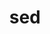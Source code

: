 ---
title: "sed"
layout: cache
categories: [package, develop]
meta: {"compilers": ["apple-clang@16.0.0", "gcc@10.5.0", "gcc@11.1.0", "gcc@11.4.0", "gcc@12.4.0", "gcc@13.3.0", "gcc@7.5.0", "intel-oneapi-compilers@2024.1.0", "intel-oneapi-compilers@2025.1.0"], "num_specs": 95, "num_specs_by_stack": {"aws-pcluster-neoverse_v1": 9, "aws-pcluster-x86_64_v4": 20, "data-vis-sdk": 8, "developer-tools-aarch64-linux-gnu": 8, "developer-tools-darwin": 7, "developer-tools-x86_64_v3-linux-gnu": 8, "e4s-neoverse-v2": 8, "e4s-oneapi": 11, "e4s-rocm-external": 8, "hep": 8, "radiuss": 8, "root": 95}, "oss": ["amzn2", "centos7", "rhel8", "sequoia", "ubuntu18.04", "ubuntu20.04", "ubuntu22.04"], "platforms": ["darwin", "linux"], "stacks": ["aws-pcluster-neoverse_v1", "aws-pcluster-x86_64_v4", "data-vis-sdk", "developer-tools-aarch64-linux-gnu", "developer-tools-darwin", "developer-tools-x86_64_v3-linux-gnu", "e4s-neoverse-v2", "e4s-oneapi", "e4s-rocm-external", "hep", "radiuss", "root"], "targets": ["aarch64", "neoverse_v1", "neoverse_v2", "x86_64_v3", "x86_64_v4"], "versions": ["4.9"]}
spec_details: [{"compiler": "gcc@11.4.0", "hash": "2g66eq5po4rvy5p4ssxvfbl5o4z3vrnv", "os": "ubuntu22.04", "platform": "linux", "size": "-", "stacks": ["e4s-neoverse-v2", "root"], "target": "neoverse_v2", "variants": ["build_system=autotools"], "versions": ["4.9"]}, {"compiler": "intel-oneapi-compilers@2025.1.0", "hash": "2zb367fyt6goxjnopvlzfd7tu5yduwsc", "os": "ubuntu22.04", "platform": "linux", "size": "-", "stacks": ["e4s-oneapi", "root"], "target": "x86_64_v3", "variants": ["build_system=autotools"], "versions": ["4.9"]}, {"compiler": "intel-oneapi-compilers@2025.1.0", "hash": "3j2whnqntr2nk5nd7jp3rw3wc4uedeth", "os": "ubuntu22.04", "platform": "linux", "size": "-", "stacks": ["e4s-oneapi", "root"], "target": "x86_64_v3", "variants": ["build_system=autotools"], "versions": ["4.9"]}, {"compiler": "gcc@10.5.0", "hash": "3xwvvub3oksd3cqbly3al7ngw6frtu3t", "os": "centos7", "platform": "linux", "size": "-", "stacks": ["developer-tools-x86_64_v3-linux-gnu", "root"], "target": "x86_64_v3", "variants": ["build_system=autotools"], "versions": ["4.9"]}, {"compiler": "gcc@11.1.0", "hash": "3zn5la5hhfpndehqwmytmr25s36ozyyd", "os": "ubuntu20.04", "platform": "linux", "size": "-", "stacks": ["data-vis-sdk", "root"], "target": "x86_64_v3", "variants": ["build_system=autotools"], "versions": ["4.9"]}, {"compiler": "gcc@13.3.0", "hash": "4bcu57urbvgwrfvnouppfsnpmfqpx4wi", "os": "rhel8", "platform": "linux", "size": "-", "stacks": ["developer-tools-aarch64-linux-gnu", "root"], "target": "aarch64", "variants": ["build_system=autotools"], "versions": ["4.9"]}, {"compiler": "intel-oneapi-compilers@2024.1.0", "hash": "4kvk7ilmoffcxec3bl2gooyfulneskcp", "os": "amzn2", "platform": "linux", "size": "-", "stacks": ["aws-pcluster-x86_64_v4", "root"], "target": "x86_64_v4", "variants": ["build_system=autotools"], "versions": ["4.9"]}, {"compiler": "gcc@11.4.0", "hash": "4nwpxnrm4kjmlt4oaw6ezcqo35ebwh3m", "os": "ubuntu22.04", "platform": "linux", "size": "-", "stacks": ["e4s-neoverse-v2", "root"], "target": "neoverse_v2", "variants": ["build_system=autotools"], "versions": ["4.9"]}, {"compiler": "intel-oneapi-compilers@2024.1.0", "hash": "4qs4c5cnsmjx3jgmfylwsbp4gheqeqeh", "os": "amzn2", "platform": "linux", "size": "-", "stacks": ["aws-pcluster-x86_64_v4", "root"], "target": "x86_64_v4", "variants": ["build_system=autotools"], "versions": ["4.9"]}, {"compiler": "apple-clang@16.0.0", "hash": "53a7qte4brckmzyegvfeammxaazinfvu", "os": "sequoia", "platform": "darwin", "size": "-", "stacks": ["developer-tools-darwin", "root"], "target": "aarch64", "variants": ["build_system=autotools"], "versions": ["4.9"]}, {"compiler": "gcc@13.3.0", "hash": "5xr6oeob2saewccypyxnyehljgocmljx", "os": "rhel8", "platform": "linux", "size": "-", "stacks": ["developer-tools-aarch64-linux-gnu", "root"], "target": "aarch64", "variants": ["build_system=autotools"], "versions": ["4.9"]}, {"compiler": "intel-oneapi-compilers@2024.1.0", "hash": "5zl7xsnam3hq7fpkhkcvhyjeksyyihyz", "os": "amzn2", "platform": "linux", "size": "-", "stacks": ["aws-pcluster-x86_64_v4", "root"], "target": "x86_64_v4", "variants": ["build_system=autotools"], "versions": ["4.9"]}, {"compiler": "gcc@7.5.0", "hash": "64f5j3u445bc3s4hppfsrzjammzyeadh", "os": "ubuntu18.04", "platform": "linux", "size": "-", "stacks": ["radiuss", "root"], "target": "x86_64_v3", "variants": ["build_system=autotools"], "versions": ["4.9"]}, {"compiler": "gcc@10.5.0", "hash": "6b4oduua6itjmf6z4t2orpi6sfw63ri6", "os": "centos7", "platform": "linux", "size": "-", "stacks": ["developer-tools-x86_64_v3-linux-gnu", "root"], "target": "x86_64_v3", "variants": ["build_system=autotools"], "versions": ["4.9"]}, {"compiler": "intel-oneapi-compilers@2024.1.0", "hash": "6oi4bipdome2xgjq5i5un3n77fhglkee", "os": "amzn2", "platform": "linux", "size": "-", "stacks": ["aws-pcluster-x86_64_v4", "root"], "target": "x86_64_v4", "variants": ["build_system=autotools"], "versions": ["4.9"]}, {"compiler": "intel-oneapi-compilers@2024.1.0", "hash": "6qyem3plq37slpwm7lsw7tmszif6ok4i", "os": "amzn2", "platform": "linux", "size": "-", "stacks": ["aws-pcluster-x86_64_v4", "root"], "target": "x86_64_v4", "variants": ["build_system=autotools"], "versions": ["4.9"]}, {"compiler": "gcc@12.4.0", "hash": "6xijyc3wtrkvgwi5lbeu3hn7zcweelhv", "os": "amzn2", "platform": "linux", "size": "-", "stacks": ["aws-pcluster-neoverse_v1", "root"], "target": "neoverse_v1", "variants": ["build_system=autotools"], "versions": ["4.9"]}, {"compiler": "gcc@12.4.0", "hash": "7lyhm7h6cef2px2hnqugb7vay7kffvml", "os": "amzn2", "platform": "linux", "size": "-", "stacks": ["aws-pcluster-neoverse_v1", "root"], "target": "neoverse_v1", "variants": ["build_system=autotools"], "versions": ["4.9"]}, {"compiler": "intel-oneapi-compilers@2025.1.0", "hash": "7pnkmmjeh3eihhl4kf2k2fdjypkvjmvx", "os": "ubuntu22.04", "platform": "linux", "size": "-", "stacks": ["e4s-oneapi", "root"], "target": "x86_64_v3", "variants": ["build_system=autotools"], "versions": ["4.9"]}, {"compiler": "gcc@10.5.0", "hash": "agzxdttnmcn3rrqovx2k7hzte2px4y3o", "os": "centos7", "platform": "linux", "size": "-", "stacks": ["developer-tools-x86_64_v3-linux-gnu", "root"], "target": "x86_64_v3", "variants": ["build_system=autotools"], "versions": ["4.9"]}, {"compiler": "gcc@11.4.0", "hash": "b6lyw727u5y3oerbre33yg2p2ukguiaf", "os": "ubuntu22.04", "platform": "linux", "size": "-", "stacks": ["e4s-rocm-external", "hep", "root"], "target": "x86_64_v3", "variants": ["build_system=autotools"], "versions": ["4.9"]}, {"compiler": "gcc@11.1.0", "hash": "blioetd22mxavygp7axkxskue2jezrl7", "os": "ubuntu20.04", "platform": "linux", "size": "-", "stacks": ["data-vis-sdk", "root"], "target": "x86_64_v3", "variants": ["build_system=autotools"], "versions": ["4.9"]}, {"compiler": "gcc@12.4.0", "hash": "c2ak7cmgvcua5e5bxgei2lorsfykb2qg", "os": "amzn2", "platform": "linux", "size": "-", "stacks": ["aws-pcluster-neoverse_v1", "root"], "target": "neoverse_v1", "variants": ["build_system=autotools"], "versions": ["4.9"]}, {"compiler": "intel-oneapi-compilers@2024.1.0", "hash": "c2tdsrvoxgyihfxocuayo7frcbe6hi6v", "os": "amzn2", "platform": "linux", "size": "-", "stacks": ["aws-pcluster-x86_64_v4", "root"], "target": "x86_64_v4", "variants": ["build_system=autotools"], "versions": ["4.9"]}, {"compiler": "gcc@11.4.0", "hash": "c3xah5nstc3l2ohqgw2lxsm24rafz7rl", "os": "ubuntu22.04", "platform": "linux", "size": "-", "stacks": ["e4s-rocm-external", "hep", "root"], "target": "x86_64_v3", "variants": ["build_system=autotools"], "versions": ["4.9"]}, {"compiler": "apple-clang@16.0.0", "hash": "c7kkaeimgyjbzrdjrgs6dntlvdww6cu6", "os": "sequoia", "platform": "darwin", "size": "-", "stacks": ["developer-tools-darwin", "root"], "target": "aarch64", "variants": ["build_system=autotools"], "versions": ["4.9"]}, {"compiler": "intel-oneapi-compilers@2025.1.0", "hash": "ccvypxcn7csgwl6ko6unhkgqodvqcqkm", "os": "ubuntu22.04", "platform": "linux", "size": "-", "stacks": ["e4s-oneapi", "root"], "target": "x86_64_v3", "variants": ["build_system=autotools"], "versions": ["4.9"]}, {"compiler": "intel-oneapi-compilers@2025.1.0", "hash": "cetcxkgiuersq4op65ajtf6byjhiuvqh", "os": "ubuntu22.04", "platform": "linux", "size": "-", "stacks": ["e4s-oneapi", "root"], "target": "x86_64_v3", "variants": ["build_system=autotools"], "versions": ["4.9"]}, {"compiler": "intel-oneapi-compilers@2024.1.0", "hash": "cgfgelcwardqyyllpkznmigiifa2jthi", "os": "amzn2", "platform": "linux", "size": "-", "stacks": ["aws-pcluster-x86_64_v4", "root"], "target": "x86_64_v4", "variants": ["build_system=autotools"], "versions": ["4.9"]}, {"compiler": "intel-oneapi-compilers@2024.1.0", "hash": "cjnvwlxcz2f76xnfsnbqoukjyazzalba", "os": "amzn2", "platform": "linux", "size": "-", "stacks": ["aws-pcluster-x86_64_v4", "root"], "target": "x86_64_v4", "variants": ["build_system=autotools"], "versions": ["4.9"]}, {"compiler": "gcc@7.5.0", "hash": "clfsdfi3hq6uzswjmldq2hmnwunwey55", "os": "ubuntu18.04", "platform": "linux", "size": "-", "stacks": ["radiuss", "root"], "target": "x86_64_v3", "variants": ["build_system=autotools"], "versions": ["4.9"]}, {"compiler": "gcc@11.4.0", "hash": "csta6olx2aqbqj2l5zckiijuz3n43wie", "os": "ubuntu22.04", "platform": "linux", "size": "-", "stacks": ["e4s-rocm-external", "hep", "root"], "target": "x86_64_v3", "variants": ["build_system=autotools"], "versions": ["4.9"]}, {"compiler": "gcc@11.4.0", "hash": "cv24bsouqyhfiozu4lcbexzu276ceefn", "os": "ubuntu22.04", "platform": "linux", "size": "-", "stacks": ["e4s-rocm-external", "hep", "root"], "target": "x86_64_v3", "variants": ["build_system=autotools"], "versions": ["4.9"]}, {"compiler": "intel-oneapi-compilers@2024.1.0", "hash": "dauc6q24ihm2bbq6vhkocqaocfizn3vp", "os": "amzn2", "platform": "linux", "size": "-", "stacks": ["aws-pcluster-x86_64_v4", "root"], "target": "x86_64_v4", "variants": ["build_system=autotools"], "versions": ["4.9"]}, {"compiler": "gcc@13.3.0", "hash": "dtyb5wkg6puidgzfc42ntwquo24bmbdr", "os": "rhel8", "platform": "linux", "size": "-", "stacks": ["developer-tools-aarch64-linux-gnu", "root"], "target": "aarch64", "variants": ["build_system=autotools"], "versions": ["4.9"]}, {"compiler": "gcc@13.3.0", "hash": "eq2mfsnuuqzmoyagcizcm3a7egzzcxrr", "os": "rhel8", "platform": "linux", "size": "-", "stacks": ["developer-tools-aarch64-linux-gnu", "root"], "target": "aarch64", "variants": ["build_system=autotools"], "versions": ["4.9"]}, {"compiler": "gcc@7.5.0", "hash": "ergc3ouwvx744lkjxxekoodyvjtitose", "os": "ubuntu18.04", "platform": "linux", "size": "-", "stacks": ["radiuss", "root"], "target": "x86_64_v3", "variants": ["build_system=autotools"], "versions": ["4.9"]}, {"compiler": "intel-oneapi-compilers@2024.1.0", "hash": "etnve7jr75swsmlchgxevd347mqldzxg", "os": "amzn2", "platform": "linux", "size": "-", "stacks": ["aws-pcluster-x86_64_v4", "root"], "target": "x86_64_v4", "variants": ["build_system=autotools"], "versions": ["4.9"]}, {"compiler": "intel-oneapi-compilers@2025.1.0", "hash": "eu4gn2nxw6wisfx4yhxambkgydqlpv7u", "os": "ubuntu22.04", "platform": "linux", "size": "-", "stacks": ["e4s-oneapi", "root"], "target": "x86_64_v3", "variants": ["build_system=autotools"], "versions": ["4.9"]}, {"compiler": "intel-oneapi-compilers@2025.1.0", "hash": "flwetyfx6thaq7jp75jwz3in76djmi4y", "os": "ubuntu22.04", "platform": "linux", "size": "-", "stacks": ["e4s-oneapi", "root"], "target": "x86_64_v3", "variants": ["build_system=autotools"], "versions": ["4.9"]}, {"compiler": "intel-oneapi-compilers@2024.1.0", "hash": "fpgeombqc5ankdc34nfs6eq3qtjfz3vg", "os": "amzn2", "platform": "linux", "size": "-", "stacks": ["aws-pcluster-x86_64_v4", "root"], "target": "x86_64_v4", "variants": ["build_system=autotools"], "versions": ["4.9"]}, {"compiler": "gcc@12.4.0", "hash": "fpo4hofz6naan4mqlsywzzmvygprpvbk", "os": "amzn2", "platform": "linux", "size": "-", "stacks": ["aws-pcluster-neoverse_v1", "root"], "target": "neoverse_v1", "variants": ["build_system=autotools"], "versions": ["4.9"]}, {"compiler": "apple-clang@16.0.0", "hash": "fr5jqc4avoofwdygysdtc3n7rr5a64ez", "os": "sequoia", "platform": "darwin", "size": "-", "stacks": ["developer-tools-darwin", "root"], "target": "aarch64", "variants": ["build_system=autotools"], "versions": ["4.9"]}, {"compiler": "intel-oneapi-compilers@2025.1.0", "hash": "gobyagsc35igkijncwca7bosplh5edca", "os": "ubuntu22.04", "platform": "linux", "size": "-", "stacks": ["e4s-oneapi", "root"], "target": "x86_64_v3", "variants": ["build_system=autotools"], "versions": ["4.9"]}, {"compiler": "gcc@11.1.0", "hash": "gvcfa5gndmqllba4bfoyb4h5hbrpmz45", "os": "ubuntu20.04", "platform": "linux", "size": "-", "stacks": ["data-vis-sdk", "root"], "target": "x86_64_v3", "variants": ["build_system=autotools"], "versions": ["4.9"]}, {"compiler": "gcc@13.3.0", "hash": "h2hsyjvqyals3ok4tvxofuldspecz5xe", "os": "rhel8", "platform": "linux", "size": "-", "stacks": ["developer-tools-aarch64-linux-gnu", "root"], "target": "aarch64", "variants": ["build_system=autotools"], "versions": ["4.9"]}, {"compiler": "gcc@7.5.0", "hash": "iqx3urj6puqvmgcajrjjxgjzbnx4gfui", "os": "ubuntu18.04", "platform": "linux", "size": "-", "stacks": ["radiuss", "root"], "target": "x86_64_v3", "variants": ["build_system=autotools"], "versions": ["4.9"]}, {"compiler": "gcc@11.1.0", "hash": "ivednxh6ear7wwsrhwzmqpgjiodarwo4", "os": "ubuntu20.04", "platform": "linux", "size": "-", "stacks": ["data-vis-sdk", "root"], "target": "x86_64_v3", "variants": ["build_system=autotools"], "versions": ["4.9"]}, {"compiler": "gcc@11.1.0", "hash": "jz5qeukipbuptavqehqlmiaa72jfkvy3", "os": "ubuntu20.04", "platform": "linux", "size": "-", "stacks": ["data-vis-sdk", "root"], "target": "x86_64_v3", "variants": ["build_system=autotools"], "versions": ["4.9"]}, {"compiler": "intel-oneapi-compilers@2024.1.0", "hash": "jzmbulmvwiyvye3ndwf7zncbo7mkg4le", "os": "amzn2", "platform": "linux", "size": "-", "stacks": ["aws-pcluster-x86_64_v4", "root"], "target": "x86_64_v4", "variants": ["build_system=autotools"], "versions": ["4.9"]}, {"compiler": "intel-oneapi-compilers@2024.1.0", "hash": "kibhhmzp2mwmlli3ditdijftdrx3qj2l", "os": "amzn2", "platform": "linux", "size": "-", "stacks": ["aws-pcluster-x86_64_v4", "root"], "target": "x86_64_v4", "variants": ["build_system=autotools"], "versions": ["4.9"]}, {"compiler": "gcc@13.3.0", "hash": "krxy7qczh2twcjnfd7aflbpfewfyhqmn", "os": "rhel8", "platform": "linux", "size": "-", "stacks": ["developer-tools-aarch64-linux-gnu", "root"], "target": "aarch64", "variants": ["build_system=autotools"], "versions": ["4.9"]}, {"compiler": "intel-oneapi-compilers@2024.1.0", "hash": "kyyy2z5ykhjxq7lo7ljiny7iknheclgj", "os": "amzn2", "platform": "linux", "size": "-", "stacks": ["aws-pcluster-x86_64_v4", "root"], "target": "x86_64_v4", "variants": ["build_system=autotools"], "versions": ["4.9"]}, {"compiler": "apple-clang@16.0.0", "hash": "l34xlkpw7r4vooh5yturooeca5wsojkt", "os": "sequoia", "platform": "darwin", "size": "-", "stacks": ["developer-tools-darwin", "root"], "target": "aarch64", "variants": ["build_system=autotools"], "versions": ["4.9"]}, {"compiler": "gcc@11.4.0", "hash": "lb5utj3rsly6lyohb75dz2o7ubvob43x", "os": "ubuntu22.04", "platform": "linux", "size": "-", "stacks": ["e4s-neoverse-v2", "root"], "target": "neoverse_v2", "variants": ["build_system=autotools"], "versions": ["4.9"]}, {"compiler": "intel-oneapi-compilers@2024.1.0", "hash": "lqrvdlhvcsdjyf2jcg6oayrr6objchmk", "os": "amzn2", "platform": "linux", "size": "-", "stacks": ["aws-pcluster-x86_64_v4", "root"], "target": "x86_64_v4", "variants": ["build_system=autotools"], "versions": ["4.9"]}, {"compiler": "gcc@11.4.0", "hash": "me3k5ppnljxpifnnh5cjc3xo3psqo3ty", "os": "ubuntu22.04", "platform": "linux", "size": "-", "stacks": ["e4s-neoverse-v2", "root"], "target": "neoverse_v2", "variants": ["build_system=autotools"], "versions": ["4.9"]}, {"compiler": "intel-oneapi-compilers@2025.1.0", "hash": "mob3remn4xjigaamq75hfjwlj77vgdok", "os": "ubuntu22.04", "platform": "linux", "size": "-", "stacks": ["e4s-oneapi", "root"], "target": "x86_64_v3", "variants": ["build_system=autotools"], "versions": ["4.9"]}, {"compiler": "intel-oneapi-compilers@2025.1.0", "hash": "ongkmbbwqeluzwr5rv5zw3tgpwvpoddn", "os": "ubuntu22.04", "platform": "linux", "size": "-", "stacks": ["e4s-oneapi", "root"], "target": "x86_64_v3", "variants": ["build_system=autotools"], "versions": ["4.9"]}, {"compiler": "gcc@11.4.0", "hash": "pgimznlzmgii7gvjx7qkrb73ypaqutef", "os": "ubuntu22.04", "platform": "linux", "size": "-", "stacks": ["e4s-rocm-external", "hep", "root"], "target": "x86_64_v3", "variants": ["build_system=autotools"], "versions": ["4.9"]}, {"compiler": "gcc@11.1.0", "hash": "poxxvwtjdqkdaaipenprnmkkdzlh6lkt", "os": "ubuntu20.04", "platform": "linux", "size": "-", "stacks": ["data-vis-sdk", "root"], "target": "x86_64_v3", "variants": ["build_system=autotools"], "versions": ["4.9"]}, {"compiler": "gcc@7.5.0", "hash": "ppaiikji6e7vermfhjodmism6w64nkb6", "os": "ubuntu18.04", "platform": "linux", "size": "-", "stacks": ["radiuss", "root"], "target": "x86_64_v3", "variants": ["build_system=autotools"], "versions": ["4.9"]}, {"compiler": "gcc@11.4.0", "hash": "pua74532olzwlmdbocp76hjfhn24omhx", "os": "ubuntu22.04", "platform": "linux", "size": "-", "stacks": ["e4s-rocm-external", "hep", "root"], "target": "x86_64_v3", "variants": ["build_system=autotools"], "versions": ["4.9"]}, {"compiler": "intel-oneapi-compilers@2024.1.0", "hash": "px3hwgb5ox4mdwwz3r3huc22uyhverqf", "os": "amzn2", "platform": "linux", "size": "-", "stacks": ["aws-pcluster-x86_64_v4", "root"], "target": "x86_64_v4", "variants": ["build_system=autotools"], "versions": ["4.9"]}, {"compiler": "gcc@11.4.0", "hash": "qlisbv3lnhqmwtfmnsaf6j4iryfkmau3", "os": "ubuntu22.04", "platform": "linux", "size": "-", "stacks": ["e4s-neoverse-v2", "root"], "target": "neoverse_v2", "variants": ["build_system=autotools"], "versions": ["4.9"]}, {"compiler": "intel-oneapi-compilers@2024.1.0", "hash": "qm2ited5dnq3peab74hekpv25hb5pj3t", "os": "amzn2", "platform": "linux", "size": "-", "stacks": ["aws-pcluster-x86_64_v4", "root"], "target": "x86_64_v4", "variants": ["build_system=autotools"], "versions": ["4.9"]}, {"compiler": "gcc@11.4.0", "hash": "qs5x3toujxcqi6eaxz2e6lwoortqim62", "os": "ubuntu22.04", "platform": "linux", "size": "-", "stacks": ["e4s-neoverse-v2", "root"], "target": "neoverse_v2", "variants": ["build_system=autotools"], "versions": ["4.9"]}, {"compiler": "gcc@12.4.0", "hash": "qt3irdesustct54pa7b3a4x57ppkuguh", "os": "amzn2", "platform": "linux", "size": "-", "stacks": ["aws-pcluster-neoverse_v1", "root"], "target": "neoverse_v1", "variants": ["build_system=autotools"], "versions": ["4.9"]}, {"compiler": "intel-oneapi-compilers@2024.1.0", "hash": "r4wgumxutwtb24qfnzq34xiennqjdc2m", "os": "amzn2", "platform": "linux", "size": "-", "stacks": ["aws-pcluster-x86_64_v4", "root"], "target": "x86_64_v4", "variants": ["build_system=autotools"], "versions": ["4.9"]}, {"compiler": "gcc@11.4.0", "hash": "rhex24mnh753lar7qurhl6fltdrn7vjf", "os": "ubuntu22.04", "platform": "linux", "size": "-", "stacks": ["e4s-rocm-external", "hep", "root"], "target": "x86_64_v3", "variants": ["build_system=autotools"], "versions": ["4.9"]}, {"compiler": "gcc@12.4.0", "hash": "rmxip25y7jwa4btytk2tnqz2xqkzmfev", "os": "amzn2", "platform": "linux", "size": "-", "stacks": ["aws-pcluster-neoverse_v1", "root"], "target": "neoverse_v1", "variants": ["build_system=autotools"], "versions": ["4.9"]}, {"compiler": "apple-clang@16.0.0", "hash": "saoc5qcwgrsjowirxqrurtjfswap2csw", "os": "sequoia", "platform": "darwin", "size": "-", "stacks": ["developer-tools-darwin", "root"], "target": "aarch64", "variants": ["build_system=autotools"], "versions": ["4.9"]}, {"compiler": "gcc@12.4.0", "hash": "sbvahwp7dl44cscnvcioq45zpaaqbxfw", "os": "amzn2", "platform": "linux", "size": "-", "stacks": ["aws-pcluster-neoverse_v1", "root"], "target": "neoverse_v1", "variants": ["build_system=autotools"], "versions": ["4.9"]}, {"compiler": "gcc@10.5.0", "hash": "senff54zppojglrcfshbieqxdy6demiw", "os": "centos7", "platform": "linux", "size": "-", "stacks": ["developer-tools-x86_64_v3-linux-gnu", "root"], "target": "x86_64_v3", "variants": ["build_system=autotools"], "versions": ["4.9"]}, {"compiler": "gcc@12.4.0", "hash": "sflodbgjbvxryhdcyelygfm753yd4afu", "os": "amzn2", "platform": "linux", "size": "-", "stacks": ["aws-pcluster-neoverse_v1", "root"], "target": "neoverse_v1", "variants": ["build_system=autotools"], "versions": ["4.9"]}, {"compiler": "gcc@11.1.0", "hash": "sgwn5xwnmt7pzwbwbzs2w7atlsmq534d", "os": "ubuntu20.04", "platform": "linux", "size": "-", "stacks": ["data-vis-sdk", "root"], "target": "x86_64_v3", "variants": ["build_system=autotools"], "versions": ["4.9"]}, {"compiler": "gcc@10.5.0", "hash": "skta4nahsxh4bh7fscgf6burrqntzq2x", "os": "centos7", "platform": "linux", "size": "-", "stacks": ["developer-tools-x86_64_v3-linux-gnu", "root"], "target": "x86_64_v3", "variants": ["build_system=autotools"], "versions": ["4.9"]}, {"compiler": "gcc@12.4.0", "hash": "t5yhrnzuyiltx35n3lwumxne65nkpuvg", "os": "amzn2", "platform": "linux", "size": "-", "stacks": ["aws-pcluster-neoverse_v1", "root"], "target": "neoverse_v1", "variants": ["build_system=autotools"], "versions": ["4.9"]}, {"compiler": "gcc@10.5.0", "hash": "tdjk64hlq4mmpwminbckbtfqxfr3ox5s", "os": "centos7", "platform": "linux", "size": "-", "stacks": ["developer-tools-x86_64_v3-linux-gnu", "root"], "target": "x86_64_v3", "variants": ["build_system=autotools"], "versions": ["4.9"]}, {"compiler": "gcc@13.3.0", "hash": "tja5nc3252fqw3gokiqpv7gmszt4ut2e", "os": "rhel8", "platform": "linux", "size": "-", "stacks": ["developer-tools-aarch64-linux-gnu", "root"], "target": "aarch64", "variants": ["build_system=autotools"], "versions": ["4.9"]}, {"compiler": "gcc@7.5.0", "hash": "u5rsbui5dbkpvkirrxm34vvmx4lh32sp", "os": "ubuntu18.04", "platform": "linux", "size": "-", "stacks": ["radiuss", "root"], "target": "x86_64_v3", "variants": ["build_system=autotools"], "versions": ["4.9"]}, {"compiler": "gcc@10.5.0", "hash": "ucfdoupo6snkbyeno56s2pwevtagn2yw", "os": "centos7", "platform": "linux", "size": "-", "stacks": ["developer-tools-x86_64_v3-linux-gnu", "root"], "target": "x86_64_v3", "variants": ["build_system=autotools"], "versions": ["4.9"]}, {"compiler": "gcc@11.4.0", "hash": "v2n3yeom5rquwuxlf2bhwpwns2jzkh6e", "os": "ubuntu22.04", "platform": "linux", "size": "-", "stacks": ["e4s-neoverse-v2", "root"], "target": "neoverse_v2", "variants": ["build_system=autotools"], "versions": ["4.9"]}, {"compiler": "gcc@10.5.0", "hash": "v4xpeom6gc4vvgnssbt77kcbg5apuzph", "os": "centos7", "platform": "linux", "size": "-", "stacks": ["developer-tools-x86_64_v3-linux-gnu", "root"], "target": "x86_64_v3", "variants": ["build_system=autotools"], "versions": ["4.9"]}, {"compiler": "gcc@11.1.0", "hash": "vnbt2xxkpexld5xc3zgku7b7wsc2orus", "os": "ubuntu20.04", "platform": "linux", "size": "-", "stacks": ["data-vis-sdk", "root"], "target": "x86_64_v3", "variants": ["build_system=autotools"], "versions": ["4.9"]}, {"compiler": "gcc@7.5.0", "hash": "vqogdcsotyhwpqejmrsnilh3ihucqxya", "os": "ubuntu18.04", "platform": "linux", "size": "-", "stacks": ["radiuss", "root"], "target": "x86_64_v3", "variants": ["build_system=autotools"], "versions": ["4.9"]}, {"compiler": "intel-oneapi-compilers@2024.1.0", "hash": "vywk7vae4hpi6rugssl32tcelhfj3df7", "os": "amzn2", "platform": "linux", "size": "-", "stacks": ["aws-pcluster-x86_64_v4", "root"], "target": "x86_64_v4", "variants": ["build_system=autotools"], "versions": ["4.9"]}, {"compiler": "intel-oneapi-compilers@2024.1.0", "hash": "vzgzd6fgjurniphlwnpbvpn764chk5a5", "os": "amzn2", "platform": "linux", "size": "-", "stacks": ["aws-pcluster-x86_64_v4", "root"], "target": "x86_64_v4", "variants": ["build_system=autotools"], "versions": ["4.9"]}, {"compiler": "apple-clang@16.0.0", "hash": "wesiogtollo342iedu6fjg5qohwp6uxp", "os": "sequoia", "platform": "darwin", "size": "-", "stacks": ["developer-tools-darwin", "root"], "target": "aarch64", "variants": ["build_system=autotools"], "versions": ["4.9"]}, {"compiler": "gcc@11.4.0", "hash": "wnlrha2rtro5ggo5nw67644m6e6nxnlw", "os": "ubuntu22.04", "platform": "linux", "size": "-", "stacks": ["e4s-rocm-external", "hep", "root"], "target": "x86_64_v3", "variants": ["build_system=autotools"], "versions": ["4.9"]}, {"compiler": "gcc@7.5.0", "hash": "wpvnmseueowxnjy2akjmxceryiiknrnm", "os": "ubuntu18.04", "platform": "linux", "size": "-", "stacks": ["radiuss", "root"], "target": "x86_64_v3", "variants": ["build_system=autotools"], "versions": ["4.9"]}, {"compiler": "gcc@11.4.0", "hash": "wqdkirdhfscklfjm7f2ogphczlwye2aw", "os": "ubuntu22.04", "platform": "linux", "size": "-", "stacks": ["e4s-neoverse-v2", "root"], "target": "neoverse_v2", "variants": ["build_system=autotools"], "versions": ["4.9"]}, {"compiler": "apple-clang@16.0.0", "hash": "xfnn4gmduxodk4wvw342re5x7iwmxzg3", "os": "sequoia", "platform": "darwin", "size": "-", "stacks": ["developer-tools-darwin", "root"], "target": "aarch64", "variants": ["build_system=autotools"], "versions": ["4.9"]}, {"compiler": "gcc@13.3.0", "hash": "xg4z4gva2g4zy4ajrv5fcnyj5jetwt4i", "os": "rhel8", "platform": "linux", "size": "-", "stacks": ["developer-tools-aarch64-linux-gnu", "root"], "target": "aarch64", "variants": ["build_system=autotools"], "versions": ["4.9"]}, {"compiler": "intel-oneapi-compilers@2025.1.0", "hash": "xyqbhcbb5gj24qr7hh3oj3gnoepto4ql", "os": "ubuntu22.04", "platform": "linux", "size": "-", "stacks": ["e4s-oneapi", "root"], "target": "x86_64_v3", "variants": ["build_system=autotools"], "versions": ["4.9"]}]
---